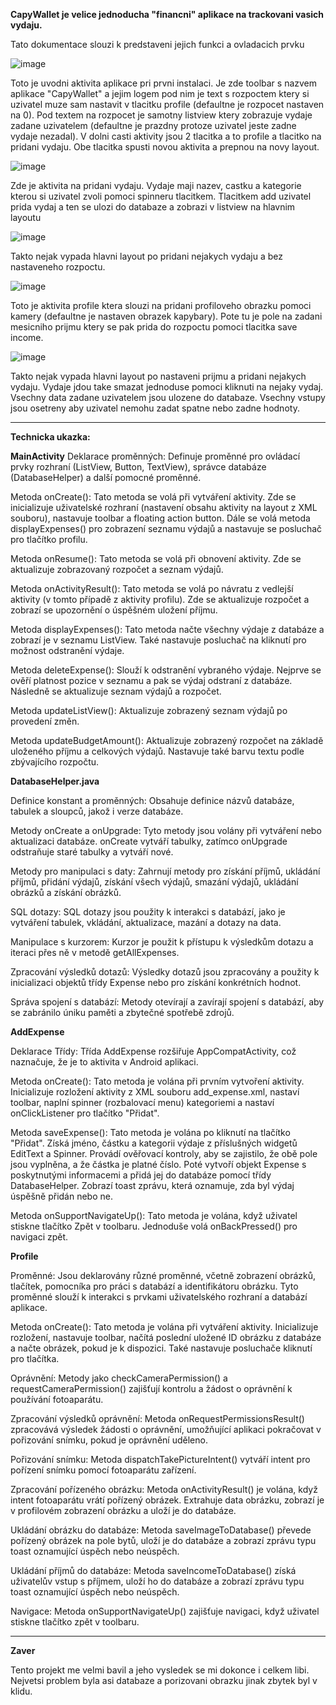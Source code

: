 **CapyWallet je velice jednoducha "financni" aplikace na trackovani vasich vydaju.**

Tato dokumentace slouzi k predstaveni jejich funkci a ovladacich prvku

![image](https://github.com/Dam0k/CapyWallet/assets/77647982/1438783a-78d6-472e-a467-d7b618afba7e)

Toto je uvodni aktivita aplikace pri prvni instalaci. 
Je zde toolbar s nazvem aplikace "CapyWallet" a jejim logem 
pod nim je text s rozpoctem ktery si uzivatel muze sam nastavit v tlacitku profile (defaultne je rozpocet nastaven na 0).
Pod textem na rozpocet je samotny listview ktery zobrazuje vydaje zadane uzivatelem (defaultne je prazdny protoze uzivatel jeste zadne vydaje nezadal).
V dolni casti aktivity jsou 2 tlacitka a to profile a tlacitko na pridani vydaju. Obe tlacitka spusti novou aktivita a prepnou na novy layout.

![image](https://github.com/Dam0k/CapyWallet/assets/77647982/d2f396d8-72e5-489f-8d72-d316270d8082)

Zde je aktivita na pridani vydaju.
Vydaje maji nazev, castku a kategorie kterou si uzivatel zvoli pomoci spinneru tlacitkem.
Tlacitkem add uzivatel prida vydaj a ten se ulozi do databaze a zobrazi v listview na hlavnim layoutu

![image](https://github.com/Dam0k/CapyWallet/assets/77647982/17a7e19b-8c39-4f23-975f-9867bd6dd289)

Takto nejak vypada hlavni layout po pridani nejakych vydaju a bez nastaveneho rozpoctu.

![image](https://github.com/Dam0k/CapyWallet/assets/77647982/86a53fa4-2049-473a-b0a3-c3ab7ca25284)

Toto je aktivita profile ktera slouzi na pridani profiloveho obrazku pomoci kamery (defaultne je nastaven obrazek kapybary).
Pote tu je pole na zadani mesicniho prijmu ktery se pak prida do rozpoctu pomoci tlacitka save income.

![image](https://github.com/Dam0k/CapyWallet/assets/77647982/161c6a89-01aa-4080-b9d8-0b5b4e2377b5)

Takto nejak vypada hlavni layout po nastaveni prijmu a pridani nejakych vydaju.
Vydaje jdou take smazat jednoduse pomoci kliknuti na nejaky vydaj.
Vsechny data zadane uzivatelem jsou ulozene do databaze.
Vsechny vstupy jsou osetreny aby uzivatel nemohu zadat spatne nebo zadne hodnoty.

_________________________________________________________________________________
**Technicka ukazka:**

**MainActivity**
Deklarace proměnných: Definuje proměnné pro ovládací prvky rozhraní (ListView, Button, TextView), správce databáze (DatabaseHelper) a další pomocné proměnné.

Metoda onCreate(): Tato metoda se volá při vytváření aktivity. Zde se inicializuje uživatelské rozhraní (nastavení obsahu aktivity na layout z XML souboru), nastavuje toolbar a floating action button. Dále se volá metoda displayExpenses() pro zobrazení seznamu výdajů a nastavuje se posluchač pro tlačítko profilu.

Metoda onResume(): Tato metoda se volá při obnovení aktivity. Zde se aktualizuje zobrazovaný rozpočet a seznam výdajů.

Metoda onActivityResult(): Tato metoda se volá po návratu z vedlejší aktivity (v tomto případě z aktivity profilu). Zde se aktualizuje rozpočet a zobrazí se upozornění o úspěšném uložení příjmu.

Metoda displayExpenses(): Tato metoda načte všechny výdaje z databáze a zobrazí je v seznamu ListView. Také nastavuje posluchač na kliknutí pro možnost odstranění výdaje.

Metoda deleteExpense(): Slouží k odstranění vybraného výdaje. Nejprve se ověří platnost pozice v seznamu a pak se výdaj odstraní z databáze. Následně se aktualizuje seznam výdajů a rozpočet.

Metoda updateListView(): Aktualizuje zobrazený seznam výdajů po provedení změn.

Metoda updateBudgetAmount(): Aktualizuje zobrazený rozpočet na základě uloženého příjmu a celkových výdajů. Nastavuje také barvu textu podle zbývajícího rozpočtu.

**DatabaseHelper.java**

Definice konstant a proměnných: Obsahuje definice názvů databáze, tabulek a sloupců, jakož i verze databáze.

Metody onCreate a onUpgrade: Tyto metody jsou volány při vytváření nebo aktualizaci databáze. onCreate vytváří tabulky, zatímco onUpgrade odstraňuje staré tabulky a vytváří nové.

Metody pro manipulaci s daty: Zahrnují metody pro získání příjmů, ukládání příjmů, přidání výdajů, získání všech výdajů, smazání výdajů, ukládání obrázků a získání obrázků.

SQL dotazy: SQL dotazy jsou použity k interakci s databází, jako je vytváření tabulek, vkládání, aktualizace, mazání a dotazy na data.

Manipulace s kurzorem: Kurzor je použit k přístupu k výsledkům dotazu a iteraci přes ně v metodě getAllExpenses.

Zpracování výsledků dotazů: Výsledky dotazů jsou zpracovány a použity k inicializaci objektů třídy Expense nebo pro získání konkrétních hodnot.

Správa spojení s databází: Metody otevírají a zavírají spojení s databází, aby se zabránilo úniku paměti a zbytečné spotřebě zdrojů.

**AddExpense**

Deklarace Třídy: Třída AddExpense rozšiřuje AppCompatActivity, což naznačuje, že je to aktivita v Android aplikaci.

Metoda onCreate(): Tato metoda je volána při prvním vytvoření aktivity. Inicializuje rozložení aktivity z XML souboru add_expense.xml, nastaví toolbar, naplní spinner (rozbalovací menu) kategoriemi a nastaví onClickListener pro tlačítko "Přidat".

Metoda saveExpense(): Tato metoda je volána po kliknutí na tlačítko "Přidat". Získá jméno, částku a kategorii výdaje z příslušných widgetů EditText a Spinner. Provádí ověřovací kontroly, aby se zajistilo, že obě pole jsou vyplněna, a že částka je platné číslo. Poté vytvoří objekt Expense s poskytnutými informacemi a přidá jej do databáze pomocí třídy DatabaseHelper. Zobrazí toast zprávu, která oznamuje, zda byl výdaj úspěšně přidán nebo ne.

Metoda onSupportNavigateUp(): Tato metoda je volána, když uživatel stiskne tlačítko Zpět v toolbaru. Jednoduše volá onBackPressed() pro navigaci zpět.

**Profile**

Proměnné: Jsou deklarovány různé proměnné, včetně zobrazení obrázků, tlačítek, pomocníka pro práci s databází a identifikátoru obrázku. Tyto proměnné slouží k interakci s prvkami uživatelského rozhraní a databází aplikace.

Metoda onCreate(): Tato metoda je volána při vytváření aktivity. Inicializuje rozložení, nastavuje toolbar, načítá poslední uložené ID obrázku z databáze a načte obrázek, pokud je k dispozici. Také nastavuje posluchače kliknutí pro tlačítka.

Oprávnění: Metody jako checkCameraPermission() a requestCameraPermission() zajišťují kontrolu a žádost o oprávnění k používání fotoaparátu.

Zpracování výsledků oprávnění: Metoda onRequestPermissionsResult() zpracovává výsledek žádosti o oprávnění, umožňující aplikaci pokračovat v pořizování snímku, pokud je oprávnění uděleno.

Pořizování snímku: Metoda dispatchTakePictureIntent() vytváří intent pro pořízení snímku pomocí fotoaparátu zařízení.

Zpracování pořízeného obrázku: Metoda onActivityResult() je volána, když intent fotoaparátu vrátí pořízený obrázek. Extrahuje data obrázku, zobrazí je v profilovém zobrazení obrázku a uloží je do databáze.

Ukládání obrázku do databáze: Metoda saveImageToDatabase() převede pořízený obrázek na pole bytů, uloží je do databáze a zobrazí zprávu typu toast oznamující úspěch nebo neúspěch.

Ukládání příjmů do databáze: Metoda saveIncomeToDatabase() získá uživatelův vstup s příjmem, uloží ho do databáze a zobrazí zprávu typu toast oznamující úspěch nebo neúspěch.

Navigace: Metoda onSupportNavigateUp() zajišťuje navigaci, když uživatel stiskne tlačítko zpět v toolbaru.

______________________________________________________________________________________________
**Zaver**

Tento projekt me velmi bavil a jeho vysledek se mi dokonce i celkem libi.
Nejvetsi problem byla asi databaze a porizovani obrazku jinak zbytek byl v klidu.



